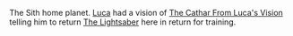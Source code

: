 The Sith home planet. [Luca](../Characters/PCs/Luca.md) had a vision of [The Cathar From Luca's Vision](../Characters/NPC/The%20Cathar%20From%20Luca's%20Vision.md) telling him to return [The Lightsaber](../Plot/The%20Lightsaber.md) here in return for training.